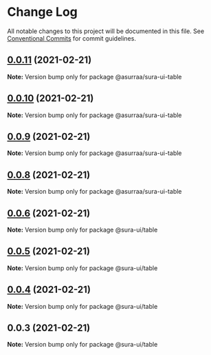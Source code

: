 # Change Log

All notable changes to this project will be documented in this file.
See [Conventional Commits](https://conventionalcommits.org) for commit guidelines.

## [0.0.11](https://github.com/asurraa/sura-ui/table/compare/@asurraa/sura-ui-table@0.0.10...@asurraa/sura-ui-table@0.0.11) (2021-02-21)

**Note:** Version bump only for package @asurraa/sura-ui-table





## [0.0.10](https://github.com/asurraa/sura-ui/table/compare/@asurraa/sura-ui-table@0.0.9...@asurraa/sura-ui-table@0.0.10) (2021-02-21)

**Note:** Version bump only for package @asurraa/sura-ui-table





## [0.0.9](https://github.com/asurraa/sura-ui/table/compare/@asurraa/sura-ui-table@0.0.8...@asurraa/sura-ui-table@0.0.9) (2021-02-21)

**Note:** Version bump only for package @asurraa/sura-ui-table





## [0.0.8](https://github.com/asurraa/sura-ui/table/compare/@asurraa/sura-ui-table@0.0.7...@asurraa/sura-ui-table@0.0.8) (2021-02-21)

**Note:** Version bump only for package @asurraa/sura-ui-table





## [0.0.6](https://github.com/LyhourChhen/table/compare/v0.0.5...v0.0.6) (2021-02-21)

**Note:** Version bump only for package @sura-ui/table





## [0.0.5](https://github.com/LyhourChhen/table/compare/v0.0.4...v0.0.5) (2021-02-21)

**Note:** Version bump only for package @sura-ui/table





## [0.0.4](https://github.com/LyhourChhen/table/compare/v0.0.3...v0.0.4) (2021-02-21)

**Note:** Version bump only for package @sura-ui/table





## 0.0.3 (2021-02-21)

**Note:** Version bump only for package @sura-ui/table
